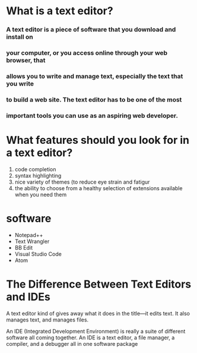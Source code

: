 # What is a text editor?
### A text editor is a piece of software that you download and install on
### your computer, or you access online through your web browser, that
### allows you to write and manage text, especially the text that you write
### to build a web site. The text editor has to be one of the most
### important tools you can use as an aspiring web developer.
# What features should you look for in a text editor?
1. code completion
2. syntax highlighting
3.  nice variety of themes (to reduce eye strain and fatigur
4. the ability to choose from a healthy selection of extensions available when you need them
# software
- Notepad++
- Text Wrangler
- BB Edit
- Visual Studio Code
- Atom
# The Difference Between Text Editors and IDEs
A text editor kind of gives away what it does in the title—it edits text.
It also manages text, and manages files.

An IDE (Integrated Development Environment) is really a suite of
different software all coming together. An IDE is a text editor, a file
manager, a compiler, and a debugger all in one software package
